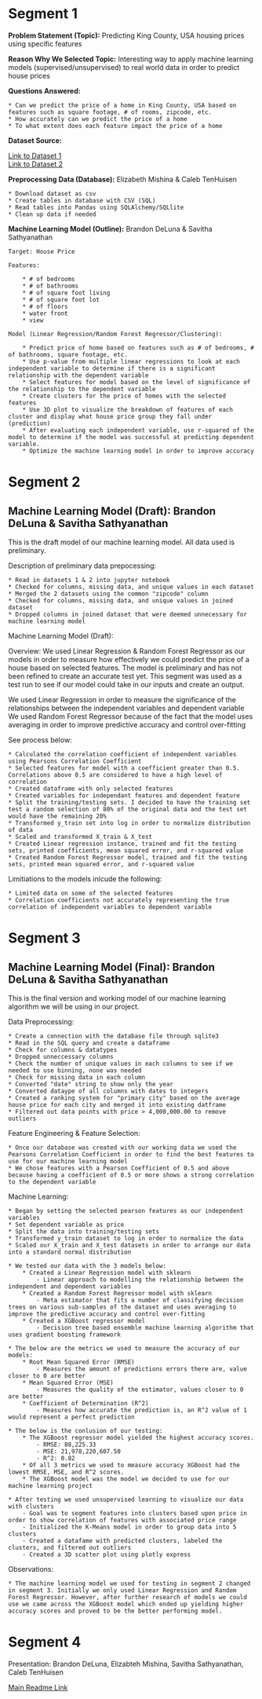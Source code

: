# Segment 1

**Problem Statement (Topic):** Predicting King County, USA housing prices using specific features

**Reason Why We Selected Topic:** Interesting way to apply machine learning models (supervised/unsupervised) to real world data in order to predict house prices

**Questions Answered:**

    * Can we predict the price of a home in King County, USA based on features such as square footage, # of rooms, zipcode, etc.
    * How accurately can we predict the price of a home 
    * To what extent does each feature impact the price of a home

**Dataset Source:** 

[Link to Dataset 1](https://www.kaggle.com/achyutanandaparida/dataset%20from%20%20house%20sales%20in%20king%20county,%20usa)  
[Link to Dataset 2](https://www.unitedstateszipcodes.org/wa/)  

**Preprocessing Data (Database):**
Elizabeth Mishina & Caleb TenHuisen

    * Download dataset as csv
    * Create tables in database with CSV (SQL)
    * Read tables into Pandas using SQLAlchemy/SQLlite
    * Clean up data if needed

**Machine Learning Model (Outline):**
Brandon DeLuna & Savitha Sathyanathan
    
    Target: House Price

    Features:

        * # of bedrooms
        * # of bathrooms
        * # of square foot living
        * # of square foot lot
        * # of floors
        * water front
        * view

    Model (Linear Regression/Random Forest Regressor/Clustering):

        * Predict price of home based on features such as # of bedrooms, # of bathrooms, square footage, etc.
        * Use p-value from multiple linear regressions to look at each independent variable to determine if there is a significant relationship with the dependent variable 
        * Select features for model based on the level of significance of the relationship to the dependent variable
        * Create clusters for the price of homes with the selected features
        * Use 3D plot to visualize the breakdown of features of each cluster and display what house price group they fall under (prediction)
        * After evaluating each independent variable, use r-squared of the model to determine if the model was successful at predicting dependent variable.
        * Optimize the machine learning model in order to improve accuracy


# Segment 2

## Machine Learning Model (Draft): Brandon DeLuna & Savitha Sathyanathan 

This is the draft model of our machine learning model. All data used is preliminary.

Description of preliminary data prepocessing:

    * Read in datasets 1 & 2 into jupyter notebook
    * Checked for columns, missing data, and unique values in each dataset
    * Merged the 2 datasets using the common "zipcode" column
    * Checked for columns, missing data, and unique values in joined dataset
    * Dropped columns in joined dataset that were deemed unnecessary for machine learning model

Machine Learning Model (Draft):

Overview: We used Linear Regression & Random Forest Regressor as our models in order to measure how effectively we could predict the price of a house based on selected features. The model is preliminary and has not been refined to create an accurate test yet. This segment was used as a test run to see if our model could take in our inputs and create an output. 

We used Linear Regression in order to measure the significance of the relationships between the independent variables and dependent variable
We used Random Forest Regressor because of the fact that the model uses averaging in order to improve predictive accuracy and control over-fitting

See process below:

    * Calculated the correlation coefficient of independent variables using Pearsons Correlation Coefficient
    * Selected features for model with a coefficient greater than 0.5. Correlations above 0.5 are considered to have a high level of correlation
    * Created dataframe with only selected features
    * Created variables for independant features and dependent feature
    * Split the training/testing sets. I decided to have the training set test a random selection of 80% of the original data and the test set would have the remaining 20%
    * Transformed y_train set into log in order to normalize distribution of data
    * Scaled and transformed X_train & X_test
    * Created Linear regression instance, trained and fit the testing sets, printed coefficients, mean squared error, and r-squared value
    * Created Random Forest Regressor model, trained and fit the testing sets, printed mean squared error, and r-squared value

Limitiations to the models inlcude the following:

    * Limited data on some of the selected features 
    * Correlation coefficients not accurately representing the true correlation of independent variables to dependent variable


# Segment 3

## Machine Learning Model (Final): Brandon DeLuna & Savitha Sathyanathan 

This is the final version and working model of our machine learning algorithm we will be using in our project.

Data Preprocessing:

    * Create a connection with the database file through sqlite3
    * Read in the SQL query and create a dataframe
    * Check for columns & datatypes
    * Dropped unneccessary columns
    * Check the number of unique values in each columns to see if we needed to use binning, none was needed
    * Check for missing data in each column
    * Converted "date" string to show only the year
    * Converted dataype of all columns with dates to integers
    * Created a ranking system for "primary city" based on the average house price for each city and merged it into existing datframe
    * Filtered out data points with price > 4,000,000.00 to remove outliers

Feature Engineering & Feature Selection:

    * Once our database was created with our working data we used the Pearsons Correlation Coefficient in order to find the best features to use for our machine learning model
    * We chose features with a Pearson Coefficient of 0.5 and above because having a coefficient of 0.5 or more shows a strong correlation to the dependent variable

Machine Learning:

    * Began by setting the selected pearson features as our independent variables
    * Set dependent variable as price
    * Split the data into training/testing sets
    * Transformed y_train dataset to log in order to normalize the data
    * Scaled our X_train and X_test datasets in order to arrange our data into a standard normal distribution

    * We tested our data with the 3 models below:
        * Created a Linear Regression model with sklearn
            - Linear approach to modelling the relationship between the independent and dependent variables
        * Created a Random Forest Regressor model with sklearn
            - Meta estimator that fits a number of classifying decision trees on various sub-samples of the dataset and uses averaging to improve the predictive accuracy and control over-fitting
        * Created a XGBoost regressor model
            - Decision tree based ensemble machine learning algorithm that uses gradient boosting framework
    
    * The below are the metrics we used to measure the accuracy of our models:
        * Root Mean Squared Error (RMSE)
            - Measures the amount of predictions errors there are, value closer to 0 are better
        * Mean Squared Error (MSE)
            - Measures the quality of the estimator, values closer to 0 are better
        * Coefficient of Determination (R^2)
            - Measures how accurate the prediction is, an R^2 value of 1 would represent a perfect prediction
    
    * The below is the conlusion of our testing: 
        * The XGBoost regressor model yielded the highest accuracy scores. 
            - RMSE: 88,225.33
            - MSE: 21,978,220,607.50
            - R^2: 0.82
        * Of all 3 metrics we used to measure accuracy XGBoost had the lowest RMSE, MSE, and R^2 scores.
        * The XGBoost model was the model we decided to use for our machine learning project
    
    * After testing we used unsupervised learning to visualize our data with clusters
        - Goal was to segment features into clusters based upon price in order to show correlation of features with associated price range
        - Initialized the K-Means model in order to group data into 5 clusters 
        - Created a datafame with predicted clusters, labeled the clusters, and filtered out outliers
        - Created a 3D scatter plot using plotly express


Observations:

    * The machine learning model we used for testing in segment 2 changed in segment 3. Initially we only used Linear Regression and Random Forest Regressor. However, after further research of models we could use we came across the XGBoost model which ended up yielding higher accuracy scores and proved to be the better performing model.

# Segment 4

Presentation: Brandon DeLuna, Elizabteh Mishina, Savitha Sathyanathan, Caleb TenHuisen

[Main Readme Link](https://github.com/ElizMishina/Data_analytics_Bootcamp_Project/tree/main)
    